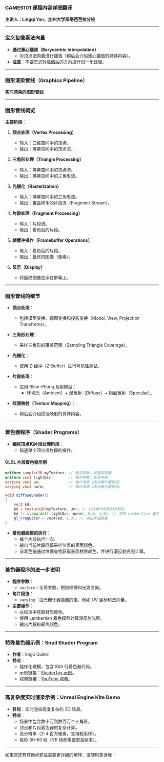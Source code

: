 ### GAMES101 课程内容详细翻译  
**主讲人：Lingqi Yan，加州大学圣塔芭芭拉分校**  

---

### 定义每像素法向量  
- **通过重心插值（Barycentric Interpolation）**  
  - 对顶点法向量进行插值（稍后会介绍重心插值的具体内容）。  
- **注意**：不要忘记对插值后的方向进行归一化处理。  

---

### 图形渲染管线（Graphics Pipeline）  
**实时渲染的图形管线**  

---

### 图形管线概览  
**主要阶段**：  
1. **顶点处理（Vertex Processing）**  
   - 输入：三维空间中的顶点。  
   - 输出：屏幕空间中的顶点流。  

2. **三角形处理（Triangle Processing）**  
   - 输入：屏幕空间中的顶点流。  
   - 输出：屏幕空间中的三角形流。  

3. **光栅化（Rasterization）**  
   - 输入：屏幕空间中的三角形流。  
   - 输出：覆盖样本的片段流（Fragment Stream）。  

4. **片段处理（Fragment Processing）**  
   - 输入：片段流。  
   - 输出：着色后的片段。  

5. **帧缓冲操作（Framebuffer Operations）**  
   - 输入：着色后的片段。  
   - 输出：最终的图像（像素）。  

6. **显示（Display）**  
   - 将最终图像显示在屏幕上。  

---

### 图形管线的细节  
- **顶点处理**：  
  - 包括模型变换、视图变换和投影变换（Model, View, Projection Transforms）。  

- **三角形处理**：  
  - 采样三角形的覆盖范围（Sampling Triangle Coverage）。  

- **光栅化**：  
  - 使用 Z-缓冲（Z-Buffer）进行可见性测试。  

- **片段处理**：  
  - 应用 Blinn-Phong 反射模型：  
    - 环境光（Ambient）+ 漫反射（Diffuse）+ 镜面反射（Specular）。  

- **纹理映射（Texture Mapping）**：  
  - 稍后会介绍纹理映射的具体内容。  

---

### 着色器程序（Shader Programs）  
- **编程顶点和片段处理阶段**：  
  - 描述单个顶点或片段的操作。  

#### GLSL 片段着色器示例  
```glsl
uniform sampler2D myTexture; // 程序参数：纹理采样器
uniform vec3 lightDir;       // 程序参数：光源方向
varying vec2 uv;             // 每片段值（由光栅化器插值）
varying vec3 norm;           // 每片段值（由光栅化器插值）

void diffuseShader() 
{ 
    vec3 kd; 
    kd = texture2D(myTexture, uv); // 从纹理中获取材质颜色
    kd *= clamp(dot(-lightDir, norm), 0.0, 1.0); // 使用 Lambertian 着色模型
    gl_FragColor = vec4(kd, 1.0); // 输出片段颜色
}
```

- **着色器函数的执行**：  
  - 每个片段执行一次。  
  - 输出当前片段屏幕采样位置的表面颜色。  
  - 该着色器通过纹理查找获取表面材质颜色，并进行漫反射光照计算。  

---

### 着色器程序的进一步说明  
- **程序参数**：  
  - `uniform`：全局参数，例如纹理和光源方向。  
- **每片段值**：  
  - `varying`：由光栅化器插值的值，例如 UV 坐标和法向量。  
- **主要操作**：  
  - 从纹理中获取材质颜色。  
  - 使用 Lambertian 着色模型计算漫反射光照。  
  - 输出片段的最终颜色。  

---

### 特殊着色器示例：Snail Shader Program  
- **作者**：Inigo Quilez  
- **特点**：  
  - 程序化建模，包含 800 行着色器代码。  
  - 示例链接：[ShaderToy 示例](http://shadertoy.com/view/ld3Gz2)。  
  - 视频链接：[YouTube 视频](https://youtu.be/XuSnLbB1j6E)。  

---

### 高复杂度实时渲染示例：Unreal Engine Kite Demo  
- **目标**：实时渲染高度复杂的 3D 场景。  
- **特点**：  
  - 场景中包含数十万到数百万个三角形。  
  - 顶点和片段着色器的复杂计算。  
  - 高分辨率（2-4 百万像素，支持超采样）。  
  - 每秒 30-60 帧（VR 场景需要更高帧率）。  

--- 

如果您还有其他问题或需要更详细的解释，请随时告诉我！
